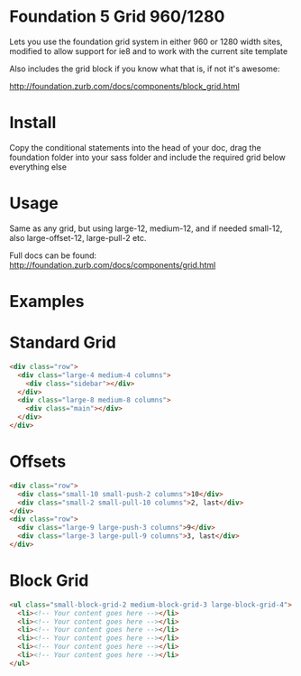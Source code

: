Foundation 5 Grid 960/1280
====================

Lets you use the foundation grid system in either 960 or 1280 width sites, modified to allow support for ie8 and to work with the current site template

Also includes the grid block if you know what that is, if not it's awesome:

http://foundation.zurb.com/docs/components/block_grid.html

Install
=======

Copy the conditional statements into the head of your doc, drag the foundation folder into your sass folder and include the required grid below everything else

Usage
=====

Same as any grid, but using large-12, medium-12, and if needed small-12, also large-offset-12, large-pull-2 etc.

Full docs can be found: http://foundation.zurb.com/docs/components/grid.html


Examples
=======


Standard Grid
=======
```html
<div class="row">
  <div class="large-4 medium-4 columns">
    <div class="sidebar"></div>
  </div>
  <div class="large-8 medium-8 columns">
    <div class="main"></div>
  </div>
</div>
```

Offsets
=======
```html
<div class="row">
  <div class="small-10 small-push-2 columns">10</div>
  <div class="small-2 small-pull-10 columns">2, last</div>
</div>
<div class="row">
  <div class="large-9 large-push-3 columns">9</div>
  <div class="large-3 large-pull-9 columns">3, last</div>
</div>
```
Block Grid
=======
```html
<ul class="small-block-grid-2 medium-block-grid-3 large-block-grid-4">
  <li><!-- Your content goes here --></li>
  <li><!-- Your content goes here --></li>
  <li><!-- Your content goes here --></li>
  <li><!-- Your content goes here --></li>
  <li><!-- Your content goes here --></li>
  <li><!-- Your content goes here --></li>
</ul>
```

